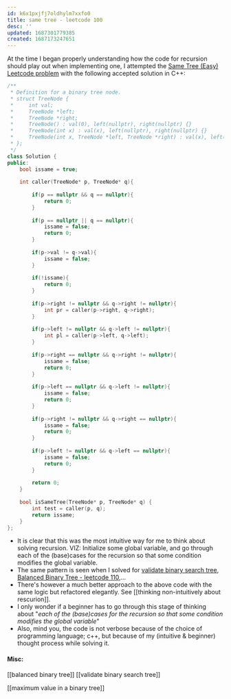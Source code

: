 ```yaml
---
id: k6x1pxjfj7oldhylm7xxfo0
title: same tree - leetcode 100
desc: ''
updated: 1687301779385
created: 1687173247651
---
```


At the time I began properly understanding how the code for recursion should play out when implementing one, I attempted the [Same Tree (Easy) Leetcode problem](https://leetcode.com/problems/same-tree/) with the following accepted solution in C++:

```cpp
/**
 * Definition for a binary tree node.
 * struct TreeNode {
 *     int val;
 *     TreeNode *left;
 *     TreeNode *right;
 *     TreeNode() : val(0), left(nullptr), right(nullptr) {}
 *     TreeNode(int x) : val(x), left(nullptr), right(nullptr) {}
 *     TreeNode(int x, TreeNode *left, TreeNode *right) : val(x), left(left), right(right) {}
 * };
 */
class Solution {
public:
    bool issame = true;
    
    int caller(TreeNode* p, TreeNode* q){
        
        if(p == nullptr && q == nullptr){
            return 0;
        }
        
        if(p == nullptr || q == nullptr){
            issame = false;
            return 0;
        }
    
        if(p->val != q->val){
            issame = false;
        }
        
        if(!issame){
            return 0;
        }
        
        if(p->right != nullptr && q->right != nullptr){
            int pr = caller(p->right, q->right);
        }
        
        if(p->left != nullptr && q->left != nullptr){
            int pl = caller(p->left, q->left);
        }
        
        if(p->right == nullptr && q->right != nullptr){
            issame = false;
            return 0;
        }
        
        if(p->left == nullptr && q->left != nullptr){
            issame = false;
            return 0;
        }
        
        if(p->right != nullptr && q->right == nullptr){
            issame = false;
            return 0;
        }
        
        if(p->left != nullptr && q->left == nullptr){
            issame = false;
            return 0;
        }
        
        return 0;
    }
    
    bool isSameTree(TreeNode* p, TreeNode* q) {
        int test = caller(p, q);
        return issame;
    }
};
```

- It is clear that this was the most intuitive way for me to think about solving recursion. VIZ: Initialize some global variable, and go through each of the (base)cases for the recursion so that some condition modifies the global variable.
- The same pattern is seen when I solved for [validate binary search tree](), [Balanced Binary Tree - leetcode 110](),...
- There's however a much better approach to the above code with the same logic but refactored elegantly. See [[thinking non-intuitively about rescurion]].
- I only wonder if a beginner has to go through this stage of thinking about "_each of the (base)cases for the recursion so that some condition modifies the global variable_"
- Also, mind you, the code is not verbose because of the choice of programming language; c++, but because of my (intuitive & beginner) thought process while solving it.

#### Misc:
[[balanced binary tree]]
[[validate binary search tree]]

[[maximum value in a binary tree]]
